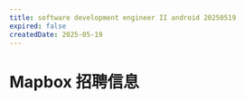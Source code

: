 ```yaml
---
title: software development engineer II android 20250519
expired: false
createdDate: 2025-05-19
---
```


# Mapbox 招聘信息

<JobPostingTable job-posting-json-path="mapbox/data/software-development-engineer-android-20250519" />
